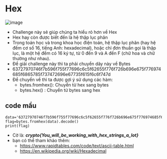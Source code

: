 # Hex
![image](https://user-images.githubusercontent.com/128831586/231415699-86c087be-22c4-48ca-a552-0ff8063c5d95.png)
-	Challenge này sẻ giúp chúng ta hiểu rỏ hơn về Hex
-	Hex hay còn được biết đến là hệ thập lục phân
-	Trong toán học và trong khoa học điện toán, hệ thập lục phân (hay hệ đếm cơ số 16, tiếng Anh: hexadecimal), hoặc chỉ đơn thuần gọi là thập lục, là một hệ đếm có 16 ký tự, từ 0 đến 9 và A đến F (chữ hoa và chữ thường như nhau).
-	Để giải challenge này thì ta phải chuyển dãy này về Bytes
-	63727970746f7b596f755f77696c6c5f62655f776f726b696e675f776974685f6865785f737472696e67735f615f6c6f747d
-	Để chuyển về thì ta được gợi ý sử dụng các hàm:
    + bytes.fromhex(): Chuyển từ hex sang bytes
    + bytes.hex() : Chuyển từ bytes sang hex
## code mẩu

    data='63727970746f7b596f755f77696c6c5f62655f776f726b696e675f776974685f6865785f737472696e67735f615f6c6f747d'
    flag=bytes.fromhex(data).decode()
    print(flag)  
    
- Cờ là: ***crypto{You_will_be_working_with_hex_strings_a_lot}***
- bạn có thể tham khảo thêm:
  + https://www.rapidtables.com/code/text/ascii-table.html
  + https://en.wikipedia.org/wiki/Hexadecimal
